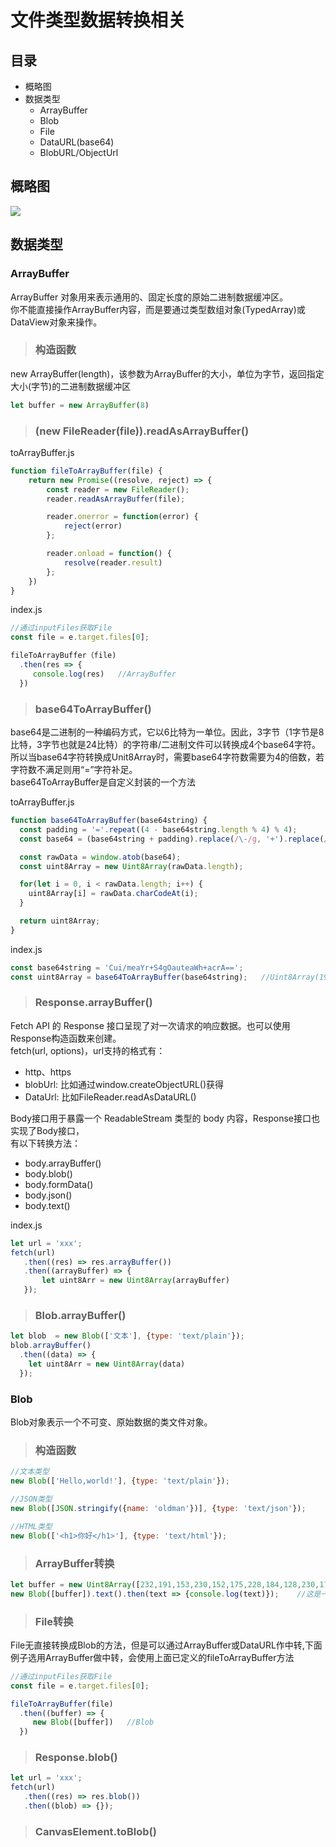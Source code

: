 
# 文件类型数据转换相关

## 目录

- 概略图
- 数据类型
  - ArrayBuffer
  - Blob
  - File
  - DataURL(base64)
  - BlobURL/ObjectUrl


## 概略图
![](https://s3.bmp.ovh/imgs/2021/09/21626a172a06e43d.jpg)

## 数据类型

### ArrayBuffer
ArrayBuffer 对象用来表示通用的、固定长度的原始二进制数据缓冲区。  
你不能直接操作ArrayBuffer内容，而是要通过类型数组对象(TypedArray)或DataView对象来操作。

> ### 构造函数

new ArrayBuffer(length)，该参数为ArrayBuffer的大小，单位为字节，返回指定大小(字节)的二进制数据缓冲区
```javascript
let buffer = new ArrayBuffer(8)
```

> ### (new FileReader(file)).readAsArrayBuffer()
toArrayBuffer.js
```javascript
function fileToArrayBuffer(file) {
    return new Promise((resolve, reject) => {
        const reader = new FileReader();
        reader.readAsArrayBuffer(file);

        reader.onerror = function(error) {
            reject(error)
        };

        reader.onload = function() {            
            resolve(reader.result)
        };
    })
}
```
index.js
```javascript
//通过inputFiles获取File
const file = e.target.files[0];

fileToArrayBuffer（file)
  .then(res => {
     console.log(res)   //ArrayBuffer
  })
```

> ### base64ToArrayBuffer()
base64是二进制的一种编码方式，它以6比特为一单位。因此，3字节（1字节是8比特，3字节也就是24比特）的字符串/二进制文件可以转换成4个base64字符。所以当base64字符转换成Unit8Array时，需要base64字符数需要为4的倍数，若字符数不满足则用“=”字符补足。   
base64ToArrayBuffer是自定义封装的一个方法

toArrayBuffer.js
```javascript
function base64ToArrayBuffer(base64string) {
  const padding = '='.repeat((4 - base64string.length % 4) % 4);
  const base64 = (base64string + padding).replace(/\-/g, '+').replace(/_/g, '/');

  const rawData = window.atob(base64);
  const uint8Array = new Uint8Array(rawData.length);

  for(let i = 0, i < rawData.length; i++) {
    uint8Array[i] = rawData.charCodeAt(i);
  }

  return uint8Array;
}
```

index.js
```javascript
const base64string = 'Cui/meaYr+S4gOauteaWh+acrA==';
const uint8Array = base64ToArrayBuffer(base64string);   //Uint8Array(19)
```

> ### Response.arrayBuffer()
Fetch API 的 Response 接口呈现了对一次请求的响应数据。也可以使用Response构造函数来创建。  
fetch(url, options)，url支持的格式有：
- http、https
- blobUrl: 比如通过window.createObjectURL()获得
- DataUrl: 比如FileReader.readAsDataURL()

Body接口用于暴露一个 ReadableStream 类型的 body 内容，Response接口也实现了Body接口，  
有以下转换方法：
- body.arrayBuffer()
- body.blob()
- body.formData()
- body.json()
- body.text()

index.js
```javascript
let url = 'xxx';
fetch(url)
   .then((res) => res.arrayBuffer())
   .then((arrayBuffer) => {
       let uint8Arr = new Uint8Array(arrayBuffer)
   });
```

> ### Blob.arrayBuffer()

```javascript
let blob  = new Blob(['文本'], {type: 'text/plain'});
blob.arrayBuffer()
  .then((data) => {
    let uint8Arr = new Uint8Array(data)
  });
```

### Blob
Blob对象表示一个不可变、原始数据的类文件对象。

> ### 构造函数
```javascript
//文本类型
new Blob(['Hello,world!'], {type: 'text/plain'});

//JSON类型
new Blob([JSON.stringify({name: 'oldman'})], {type: 'text/json'});

//HTML类型 
new Blob(['<h1>你好</h1>'], {type: 'text/html'});

```
> ### ArrayBuffer转换
```javascript
let buffer = new Uint8Array([232,191,153,230,152,175,228,184,128,230,174,181,230,150,135,230,156,172]);
new Blob([buffer]).text().then(text => {console.log(text)});    //这是一段文本
```
> ### File转换
File无直接转换成Blob的方法，但是可以通过ArrayBuffer或DataURL作中转,下面例子选用ArrayBuffer做中转，会使用上面已定义的fileToArrayBuffer方法

```javascript
//通过inputFiles获取File
const file = e.target.files[0];

fileToArrayBuffer(file)
  .then((buffer) => {
     new Blob([buffer])   //Blob
  })
```

> ### Response.blob() 
```javascript
let url = 'xxx';
fetch(url)
   .then((res) => res.blob())
   .then((blob) => {});
```

> ### CanvasElement.toBlob()













